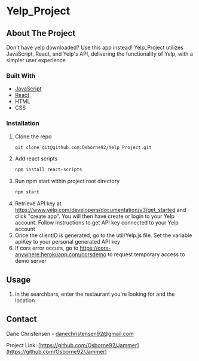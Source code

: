 # Yelp_Project

<!-- ABOUT THE PROJECT -->
## About The Project

Don't have yelp downloaded? Use this app instead! Yelp_Project utilizes JavaScript, React, and Yelp's API, delivering the functionality of Yelp, with a simpler user experience

### Built With
* [JavaScript](https://www.javascript.com/)
* [React](https://reactjs.org/)
* HTML
* CSS

<!-- GETTING STARTED -->
### Installation
1. Clone the repo
   ```sh
   git clone git@github.com:Osborne92/Yelp_Project.git
   ```
2. Add react scripts
   ```sh
   npm install react-scripts
   ```
3. Run npm start within project root directory
   ```sh
   npm start
   ```
4. Retrieve API key at https://www.yelp.com/developers/documentation/v3/get_started and click "create app". You will then have create or login to your Yelp account. Follow instructions to get API key connected to your Yelp account
5. Once the clientID is generated, go to the util/Yelp.js file. Set the variable apiKey to your personal generated API key
6. If cors error occurs, go to https://cors-anywhere.herokuapp.com/corsdemo to request temporary access to demo server

<!-- USAGE -->
## Usage
1. In the searchbars, enter the restaurant you're looking for and the location

<!-- CONTACT -->
## Contact

Dane Christensen - danechristensen92@gmail.com

Project Link: [https://github.com/Osborne92/Jammer](https://github.com/Osborne92/Jammer)

